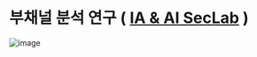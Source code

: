 # 부채널 분석 연구 ( [IA & AI SecLab](https://sites.google.com/view/iaai-seclab/) )
![image](https://user-images.githubusercontent.com/80230097/167557221-e72d7c81-edc3-4745-8fc3-24046114ce7d.png)
